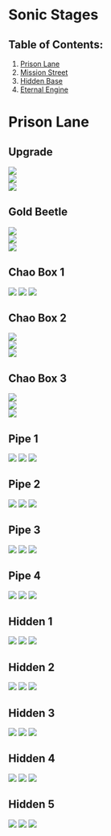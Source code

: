 <!-- template to make adding markdown for characters quicker -->
# Sonic Stages

## Table of Contents:
1. [ Prison Lane ](#prison-lane)
1. [ Mission Street ](#mission-street)
1. [ Hidden Base ](#hidden-base)
1. [ Eternal Engine ](#eternal-engine)

# Prison Lane

## Upgrade
![](./CityEscape/Upgrade-Far.jpg)  
![](./CityEscape/Upgrade-Far2.jpg)  
![](./CityEscape/Upgrade-Close.jpg)

## Gold Beetle
![](./CityEscape/GoldBeetle-Far.jpg)  
![](./CityEscape/GoldBeetle-Far2.jpg)  
![](./CityEscape/GoldBeetle-Close.jpg)  

## Chao Box 1
![](./CityEscape/Chaobox-1st-Far.jpg)
![](./CityEscape/Chaobox-1st-Far2.jpg)
![](./CityEscape/Chaobox-1st-Close.jpg)  

## Chao Box 2
![](./CityEscape/Chaobox-2nd-Far.jpg)  
![](./CityEscape/Chaobox-2nd-Far2.jpg)  
![](./CityEscape/Chaobox-2nd-Close.jpg)  

## Chao Box 3
![](./CityEscape/Chaobox-3rd-Far.jpg)  
![](./CityEscape/Chaobox-3rd-Far2.jpg)  
![](./CityEscape/Chaobox-3rd-Close.jpg)

## Pipe 1
![](./CityEscape/Pipe-1st-Far.jpg)
![](./CityEscape/Pipe-1st-Far2.jpg)
![](./CityEscape/Pipe-1st-Close.jpg)

## Pipe 2
![](./CityEscape/Pipe-2nd-Far.jpg)
![](./CityEscape/Pipe-2nd-Far2.jpg)
![](./CityEscape/Pipe-2nd-Close.jpg)

## Pipe 3
![](./CityEscape/Pipe-3rd-Far.jpg)
![](./CityEscape/Pipe-3rd-Far2.jpg)
![](./CityEscape/Pipe-3rd-Close.jpg)

## Pipe 4
![](./CityEscape/Pipe-4th-Far.jpg)
![](./CityEscape/Pipe-4th-Far2.jpg)
![](./CityEscape/Pipe-4th-Close.jpg)

## Hidden 1
![](./CityEscape/Hidden-1st-Far.jpg)
![](./CityEscape/Hidden-1st-Far2.jpg)
![](./CityEscape/Hidden-1st-Close.jpg)

## Hidden 2
![](./CityEscape/Hidden-2nd-Far.jpg)
![](./CityEscape/Hidden-2nd-Far2.jpg)
![](./CityEscape/Hidden-2nd-Close.jpg)

## Hidden 3
![](./CityEscape/Hidden-3rd-Far.jpg)
![](./CityEscape/Hidden-3rd-Far2.jpg)
![](./CityEscape/Hidden-3rd-Close.jpg)

## Hidden 4
![](./CityEscape/Hidden-4th-Far.jpg)
![](./CityEscape/Hidden-4th-Far2.jpg)
![](./CityEscape/Hidden-4th-Close.jpg)

## Hidden 5
![](./CityEscape/Hidden-5th-Far.jpg)
![](./CityEscape/Hidden-5th-Far2.jpg)
![](./CityEscape/Hidden-5th-Close.jpg)